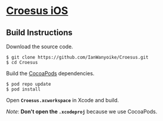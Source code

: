 # [Croesus iOS](https://github.com/IanWanyoike/Croesus)

## Build Instructions
    
Download the source code.

    $ git clone https://github.com/IanWanyoike/Croesus.git
    $ cd Croesus
    
Build the [CocoaPods](http://cocoapods.org) dependencies.
    
    $ pod repo update
    $ pod install
    
Open **`Croesus.xcworkspace`** in Xcode and build. 

*Note*: **Don't open the `.xcodeproj`** because we use CocoaPods.